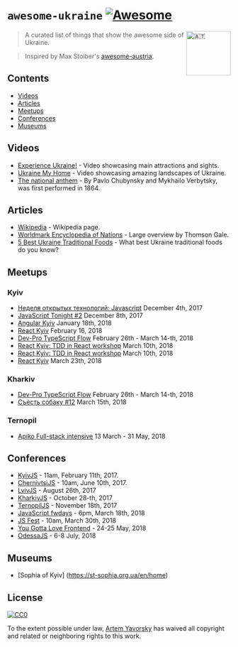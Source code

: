 # `awesome-ukraine` [![Awesome](https://cdn.rawgit.com/sindresorhus/awesome/d7305f38d29fed78fa85652e3a63e154dd8e8829/media/badge.svg)](https://github.com/sindresorhus/awesome)

<img src="https://upload.wikimedia.org/wikipedia/commons/4/49/Flag_of_Ukraine.svg" width="100px" align="right" alt="🇦🇹">

> A curated list of things that show the awesome side of Ukraine.

> Inspired by Max Stoiber's [awesome-austria](https://github.com/mxstbr/awesome-austria).

## Contents

- [Videos](#videos)
- [Articles](#articles)
- [Meetups](#meetups)
- [Conferences](#conferences)
- [Museums](#museums)

## Videos

- [Experience Ukraine!](https://www.youtube.com/watch?v=qZMMJo7jOTQ) - Video showcasing main attractions and sights.
- [Ukraine My Home](https://www.youtube.com/watch?v=Pu8tL3ptXRM) - Video showcasing amazing landscapes of Ukraine.
- [The national anthem](https://www.youtube.com/watch?v=xzgViS4Rpf8) - By Pavlo Chubynsky and Mykhailo Verbytsky, was first performed in 1864.

## Articles

- [Wikipedia](https://en.wikipedia.org/wiki/Ukraine) - Wikipedia page.
- [Worldmark Encyclopedia of Nations](http://www.encyclopedia.com/places/commonwealth-independent-states-and-baltic-nations/cis-and-baltic-political-geography-91#LOCATION_SIZE_AND_EXTENT) - Large overview by Thomson Gale.
- [5 Best Ukraine Traditional Foods](http://www.activeukraine.com/five-best-ukraine-traditional-foods/) - What best Ukraine traditional foods do you know?

## Meetups

### Kyiv
- [Неделя открытых технологий: Javascript](https://www.facebook.com/events/867045140110294) December 4th, 2017
- [JavaScript Tonight #2](https://www.facebook.com/events/347523005711249) December 8th, 2017
- [Angular Kyiv](https://www.meetup.com/Angular-Kyiv/events/246745196) January 18th, 2018
- [React Kyiv](https://www.meetup.com/Kyiv-ReactJS-Meetup/events/243944966) February 16, 2018
- [Dev-Pro TypeScript Flow](http://typescriptflow.dev-pro.net/) February 26th - March 14-th, 2018
- [React Kyiv: TDD in React workshop](https://www.meetup.com/Kyiv-ReactJS-Meetup/events/247392848/) March 10th, 2018
- [React Kyiv: TDD in React workshop](https://www.meetup.com/Kyiv-ReactJS-Meetup/events/247392848/) March 10th, 2018
- [React Kyiv](https://www.meetup.com/Kyiv-ReactJS-Meetup/events/247310850) March 23th, 2018

### Kharkiv

- [Dev-Pro TypeScript Flow](http://typescriptflow.dev-pro.net/) February 26th - March 14-th, 2018
- [Съесть собаку #12](http://eatdog.com.ua/) March 15th, 2018

### Ternopil

- [Apiko Full-stack intensive](https://dou.ua/calendar/19663) 13 March - 31 May, 2018

## Conferences

- [KyivJS](http://kyivjs.org/en) - 11am, February 11th, 2017.
- [ChernivtsiJS](http://chernivtsi.js.org) - 10am, June 10th, 2017.
- [LvivJS](http://lvivjs.org.ua) - August 26th, 2017
- [KharkivJS](http://kharkivjs.org) - October 28-th, 2017
- [TernopilJS](https://www.facebook.com/TernopilJS) - November 18th, 2017
- [JavaScript fwdays](https://frameworksdays.com/en/event/js-fwdays-2018) - 6pm, March 18th, 2018
- [JS Fest](http://jsfest.com.ua/indexe.html) - 10am, March 30th, 2018
- [You Gotta Love Frontend](http://yglf.com.ua) - 24-25 May, 2018
- [OdessaJS](http://odessajs.org) - 6-8 July, 2018

## Museums
- [Sophia of Kyiv] (https://st-sophia.org.ua/en/home)

## License

[![CC0](http://mirrors.creativecommons.org/presskit/buttons/88x31/svg/cc-zero.svg)](https://creativecommons.org/publicdomain/zero/1.0/)

To the extent possible under law, [Artem Yavorsky](http://yavorsky.org) has waived all copyright and related or neighboring rights to this work.
